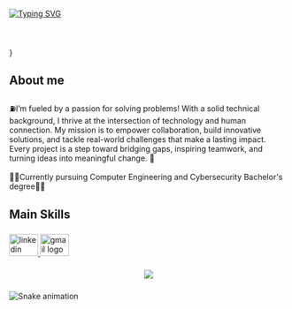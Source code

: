 <a href="https://git.io/typing-svg"><img src="https://readme-typing-svg.demolab.com?font=Ubuntu&pause=1000&color=1C9F52&vCenter=true&width=435&lines=Nice+to+meet+you%2C+it's+David+Guerrero!" alt="Typing SVG" /></a>

<br clear="both">

<p align="right"></p>

###

<p align="left">}</p>

###

<h2 align="left">About me</h2>

###

<p align="left">⛽I’m fueled by a passion for solving problems! With a solid technical background, I thrive at the intersection of technology and human connection. My mission is to empower collaboration, build innovative solutions, and tackle real-world challenges that make a lasting impact. Every project is a step toward bridging gaps, inspiring teamwork, and turning ideas into meaningful change. 🔄️<br><br>👨‍💻Currently pursuing Computer Engineering and Cybersecurity Bachelor's degree👨‍💻</p>

###

<h2 align="left">Main Skills</h2>

###

<div align="left">
</div>

###

<div align="left">
  <a href="https://www.linkedin.com/in/david-guerrero-alvarez/" target="_blank">
    <img src="https://raw.githubusercontent.com/maurodesouza/profile-readme-generator/master/src/assets/icons/social/linkedin/default.svg" width="52" height="40" alt="linkedin logo"  />
  </a>
  <a href="david.guerrero0204@gmail.com" target="_blank">
    <img src="https://raw.githubusercontent.com/maurodesouza/profile-readme-generator/master/src/assets/icons/social/gmail/default.svg" width="52" height="40" alt="gmail logo"  />
  </a>
</div>

###

<div align="center">
  <img src="https://profile-counter.glitch.me/krieger-dev/count.svg?"  />
</div>

###

<img src="https://raw.githubusercontent.com/krieger-dev/krieger-dev/output/snake.svg" alt="Snake animation" />

###
